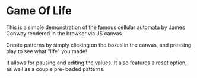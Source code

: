 # Game Of Life

This is a simple demonstration of the famous cellular automata by James Conway rendered in the browser via JS canvas.

Create patterns by simply clicking on the boxes in the canvas, and pressing play to see what "life" you made!

It allows for pausing and editing the values. It also features a reset option, as well as a couple pre-loaded patterns.


